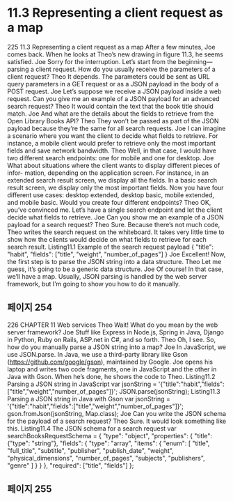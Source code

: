 # 11.3 Representing a client request as a map

225
11.3 Representing a client request as a map
After a few minutes, Joe comes back. When he looks at Theo’s new drawing in figure 11.3,
he seems satisfied.
Joe Sorry for the interruption. Let’s start from the beginning—parsing a client
request. How do you usually receive the parameters of a client request?
Theo It depends. The parameters could be sent as URL query parameters in a GET
request or as a JSON payload in the body of a POST request.
Joe Let’s suppose we receive a JSON payload inside a web request. Can you give me
an example of a JSON payload for an advanced search request?
Theo It would contain the text that the book title should match.
Joe And what are the details about the fields to retrieve from the Open Library
Books API?
Theo They won’t be passed as part of the JSON payload because they’re the same for
all search requests.
Joe I can imagine a scenario where you want the client to decide what fields to
retrieve. For instance, a mobile client would prefer to retrieve only the most
important fields and save network bandwidth.
Theo Well, in that case, I would have two different search endpoints: one for mobile
and one for desktop.
Joe What about situations where the client wants to display different pieces of infor-
mation, depending on the application screen. For instance, in an extended
search result screen, we display all the fields. In a basic search result screen, we
display only the most important fields. Now you have four different use cases:
desktop extended, desktop basic, mobile extended, and mobile basic. Would
you create four different endpoints?
Theo OK, you’ve convinced me. Let’s have a single search endpoint and let the
client decide what fields to retrieve.
Joe Can you show me an example of a JSON payload for a search request?
Theo Sure.
Because there’s not much code, Theo writes the search request on the whiteboard. It takes
very little time to show how the clients would decide on what fields to retrieve for each
search result.
Listing11.1 Example of the search request payload
{
"title": "habit",
"fields": ["title", "weight", "number_of_pages"]
}
Joe Excellent! Now, the first step is to parse the JSON string into a data structure.
Theo Let me guess, it’s going to be a generic data structure.
Joe Of course! In that case, we’ll have a map. Usually, JSON parsing is handled by
the web server framework, but I’m going to show you how to do it manually.

## 페이지 254

226 CHAPTER 11 Web services
Theo Wait! What do you mean by the web server framework?
Joe Stuff like Express in Node.js, Spring in Java, Django in Python, Ruby on Rails,
ASP.net in C#, and so forth.
Theo Oh, I see. So, how do you manually parse a JSON string into a map?
Joe In JavaScript, we use JSON.parse. In Java, we use a third-party library like Gson
(https://github.com/google/gson), maintained by Google.
Joe opens his laptop and writes two code fragments, one in JavaScript and the other in Java
with Gson. When he’s done, he shows the code to Theo.
Listing11.2 Parsing a JSON string in JavaScript
var jsonString =
'{"title":"habit","fields":["title","weight","number_of_pages"]}';
JSON.parse(jsonString);
Listing11.3 Parsing a JSON string in Java with Gson
var jsonString =
'{"title":"habit","fields":["title","weight","number_of_pages"]}';
gson.fromJson(jsonString, Map.class);
Joe Can you write the JSON schema for the payload of a search request?
Theo Sure. It would look something like this.
Listing11.4 The JSON schema for a search request
var searchBooksRequestSchema = {
"type": "object",
"properties": {
"title": {"type": "string"},
"fields": {
"type": "array",
"items": {
"enum": [
"title",
"full_title",
"subtitle",
"publisher",
"publish_date",
"weight",
"physical_dimensions",
"number_of_pages",
"subjects",
"publishers",
"genre"
]
}
}
},
"required": ["title", "fields"]
};

## 페이지 255